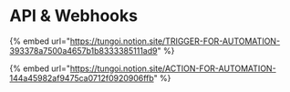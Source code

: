 # API & Webhooks

{% embed url="https://tungoi.notion.site/TRIGGER-FOR-AUTOMATION-393378a7500a4657b1b8333385111ad9" %}

{% embed url="https://tungoi.notion.site/ACTION-FOR-AUTOMATION-144a45982af9475ca0712f0920906ffb" %}
